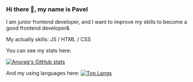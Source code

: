### Hi there 👋, my name is Pavel

I am junior frontend developer, and I want to improve my skills to become a good frontend developer&

My actually skills: JS / HTML / CSS

You can see my stats here:

[![Anurag's GitHub stats](https://github-readme-stats.vercel.app/api?username=HakasLepehen)](https://github.com/HakasLepehen/github-readme-stats)

And my using languages here: [![Top Langs](https://github-readme-stats.vercel.app/api/top-langs/?username=HakasLepehen&langs_count=5)](https://github.com/HakasLepehen/github-readme-stats)


